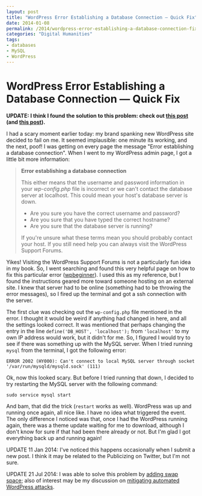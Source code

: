 ```yaml
---
layout: post
title: "WordPress Error Establishing a Database Connection — Quick Fix"
date: 2014-01-08
permalink: /2014/wordpress-error-establishing-a-database-connection-fixed/
categories: "Digital Humanities"
tags:
- databases
- MySQL
- WordPress
---
```


# WordPress Error Establishing a Database Connection — Quick Fix

**UPDATE: I think I found the solution to this problem: check out [this post][1] (and [this post][2]).**

I had a scary moment earlier today: my brand spanking new WordPress site decided to fail on me. It seemed implausible: one minute its working, and the next, poof! I was getting on every page the message "Error establishing a database connection". When I went to my WordPress admin page, I got a little bit more information:

> **Error establishing a database connection**
>
> This either means that the username and password information in your _wp-config.php_ file is incorrect or we can't contact the database server at localhost. This could mean your host's database server is down.
>
> * Are you sure you have the correct username and password?
> * Are you sure that you have typed the correct hostname?
> * Are you sure that the database server is running?
>
> If you're unsure what these terms mean you should probably contact your host. If you still need help you can always visit the WordPress Support Forums.

Yikes! Visiting the WordPress Support Forums is not a particularly fun idea in my book. So, I went searching and found this very helpful page on how to fix this particular error ([wpbeginner][3]). I used this as my reference, but I found the instructions geared more toward someone hosting on an external site. I knew that server had to be online (something had to be throwing the error messages), so I fired up the terminal and got a ssh connection with the server.

The first clue was checking out the `wp-config.php` file mentioned in the error. I thought it would be weird if anything had changed in here, and all the settings looked correct. It was mentioned that perhaps changing the entry in the line `define('DB_HOST', 'localhost');` from `'localhost'` to my own IP address would work, but it didn't for me. So, I figured I would try to see if there was something up with the MySQL server. When I tried running `mysql` from the terminal, I got the following error:

    ERROR 2002 (HY000): Can't connect to local MySQL server through socket '/var/run/mysqld/mysqld.sock' (111)

Ok, now this looked scary. But before I tried running that down, I decided to try restarting the MySQL server with the following command:

    sudo service mysql start

And bam, that did the trick (`restart` works as well). WordPress was up and running once again, all nice like. I have no idea what triggered the event. The only difference I noticed was that, once I had the WordPress running again, there was a theme update waiting for me to download, although I don't know for sure if that had been there already or not. But I'm glad I got everything back up and running again!

UPDATE 11 Jan 2014: I've noticed this happens occasionally when I submit a new post. I think it may be related to the Publicizing on Twitter, but I'm not sure.

UPDATE 21 Jul 2014: I was able to solve this problem by [adding swap space][1]; also of interest may be my discussion on [mitigating automated WordPress attacks][2].

[1]: http://danielgriff.in/2014/add-swap-space-to-ec2-to-increase-performance-and-mitigate-failure/ "Add Swap Space to EC2 to Increase Performance and Mitigate Failure"
[2]: http://danielgriff.in/2014/mitigation-strategies-for-a-xmlrpc-php-attack/ "Mitigation Strategies for a XMLRPC.PHP attack"
[3]: http://www.wpbeginner.com/wp-tutorials/how-to-fix-the-error-establishing-a-database-connection-in-wordpress/ "How to fix the Error Establishing a Database Connection"
